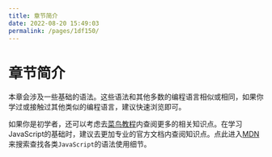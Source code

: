 ```yaml
---
title: 章节简介
date: 2022-08-20 15:49:03
permalink: /pages/1df150/
---
```

# 章节简介
本章会涉及一些基础的语法。这些语法和其他多数的编程语言相似或相同，如果你学过或接触过其他类似的编程语言，建议快速浏览即可。

如果你是初学者，还可以考虑去[菜鸟教程](https://www.runoob.com/js/js-tutorial.html)内查阅更多的相关知识点。在学习JavaScript的基础时，建议去更加专业的官方文档内查阅知识点。点此进入[MDN](https://developer.mozilla.org/zh-CN/docs/Learn/Getting_started_with_the_web/JavaScript_basics)来搜索查找各类```JavaScript```的语法使用细节。